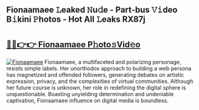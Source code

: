 ## Fionaamaee 𝙻eaked 𝙽u𝚍e - Part-bus 𝚅𝚒deo B𝚒kini 𝙿hotos - Hot All 𝙻eaks RX87j

# <h2><a href="http://ld2rpl.urlbe.top/?page=Fionaamaee">🔗🔗👉👉 Fionaamaee P𝚑oto𝚜Vid𝚎o</a></h2>

[![Fionaamaee](https://i.imgur.com/eBuTRDB.gif)](http://ld2rpl.urlbe.top/?page=Fionaamaee)
Fionaamaee, a multifaceted and polarizing personage, resists simple labels. Her unorthodox approach to building a web persona has magnetized and offended followers, generating debates on artistic expression, privacy, and the complexities of virtual communities. Although her future course is unknown, her role in redefining the digital sphere is unquestionable. Boasting unyielding determination and undeniable captivation, Fionaamaee influence on digital media is boundless.
